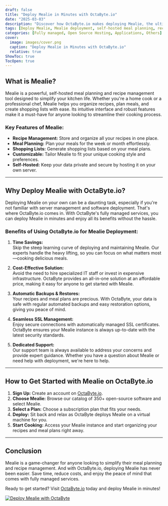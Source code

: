 ```yaml
---
draft: false
title: "Deploy Mealie in Minutes with OctaByte.io"
date: "2025-03-03"
description: "Discover how OctaByte.io makes deploying Mealie, the ultimate self-hosted meal planning and recipe management tool, quick and effortless. Save time, reduce costs, and enjoy seamless management with OctaByte's fully managed services."
tags: [Deploy Mealie, Mealie deployment, self-hosted meal planning, recipe management, OctaByte, managed open-source software, time-saving tools, cost-effective hosting, automatic backups, SSL management, open-source software hosting]
categories: [Fully managed, Open Source Hosting, Applications, Others]
cover:
  image: images/cover.png
  caption: "Deploy Mealie in Minutes with OctaByte.io"
  relative: true
ShowToc: true
TocOpen: true
---
```



## What is Mealie?

Mealie is a powerful, self-hosted meal planning and recipe management tool designed to simplify your kitchen life. Whether you're a home cook or a professional chef, Mealie helps you organize recipes, plan meals, and create shopping lists with ease. Its intuitive interface and robust features make it a must-have for anyone looking to streamline their cooking process.

### Key Features of Mealie:
- **Recipe Management:** Store and organize all your recipes in one place.
- **Meal Planning:** Plan your meals for the week or month effortlessly.
- **Shopping Lists:** Generate shopping lists based on your meal plans.
- **Customizable:** Tailor Mealie to fit your unique cooking style and preferences.
- **Self-Hosted:** Keep your data private and secure by hosting it on your own server.

---

## Why Deploy Mealie with OctaByte.io?

Deploying Mealie on your own can be a daunting task, especially if you're not familiar with server management and software deployment. That's where OctaByte.io comes in. With OctaByte's fully managed services, you can deploy Mealie in minutes and enjoy all its benefits without the hassle.

### Benefits of Using OctaByte.io for Mealie Deployment:

1. **Time Savings:**  
   Skip the steep learning curve of deploying and maintaining Mealie. Our experts handle the heavy lifting, so you can focus on what matters most—cooking delicious meals.

2. **Cost-Effective Solution:**  
   Avoid the need to hire specialized IT staff or invest in expensive infrastructure. OctaByte provides an all-in-one solution at an affordable price, making it easy for anyone to get started with Mealie.

3. **Automatic Backups & Restores:**  
   Your recipes and meal plans are precious. With OctaByte, your data is safe with regular automated backups and easy restoration options, giving you peace of mind.

4. **Seamless SSL Management:**  
   Enjoy secure connections with automatically managed SSL certificates. OctaByte ensures your Mealie instance is always up-to-date with the latest security standards.

5. **Dedicated Support:**  
   Our support team is always available to address your concerns and provide expert guidance. Whether you have a question about Mealie or need help with deployment, we're here to help.

---

## How to Get Started with Mealie on OctaByte.io

1. **Sign Up:** Create an account on [OctaByte.io](https://octabyte.io).
2. **Choose Mealie:** Browse our catalog of 350+ open-source software and select Mealie.
3. **Select a Plan:** Choose a subscription plan that fits your needs.
4. **Deploy:** Sit back and relax as OctaByte deploys Mealie on a virtual machine for you.
5. **Start Cooking:** Access your Mealie instance and start organizing your recipes and meal plans right away.

---

## Conclusion

Mealie is a game-changer for anyone looking to simplify their meal planning and recipe management. And with OctaByte.io, deploying Mealie has never been easier. Save time, reduce costs, and enjoy the peace of mind that comes with fully managed services. 

Ready to get started? Visit [OctaByte.io](https://octabyte.io) today and deploy Mealie in minutes!

[![Deploy Mealie with OctaByte](/images/deploy-on-octabyte.png)](https://octabyte.io/fully-managed-open-source-services/applications/others/mealie)